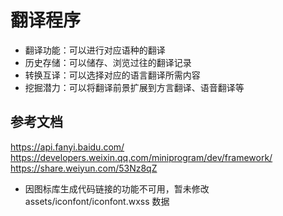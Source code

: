# 翻译程序
- 翻译功能：可以进行对应语种的翻译
- 历史存储：可以储存、浏览过往的翻译记录
- 转换互译：可以选择对应的语言翻译所需内容
- 挖掘潜力：可以将翻译前景扩展到方言翻译、语音翻译等

## 参考文档
https://api.fanyi.baidu.com/
https://developers.weixin.qq.com/miniprogram/dev/framework/
https://share.weiyun.com/53Nz8qZ

* 因图标库生成代码链接的功能不可用，暂未修改 assets/iconfont/iconfont.wxss 数据